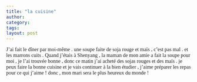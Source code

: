 ```yaml
---
title: "la cuisine"
author:
category: 
tags: 
layout: post
---
```

<font face="Times New Roman">J’ai fait le dîner par moi-même . une soupe faite de soja rouge et maïs , c’est pas mal . et les marrons cuits . </font><font face="Times New Roman">Quand j’étais à Shenyang , la maman de mon amie a fait la soupe pour moi , je l’ai trouvée bonne , donc ce matin j’ai acheté des sojas rouges et des maïs . je peux faire la bonne cuisine et je vais continuer à la bien étudier , j’aime préparer les repas pour ce qui j’aime ! donc , mon mari sera le plus heureux du monde ! </font>

